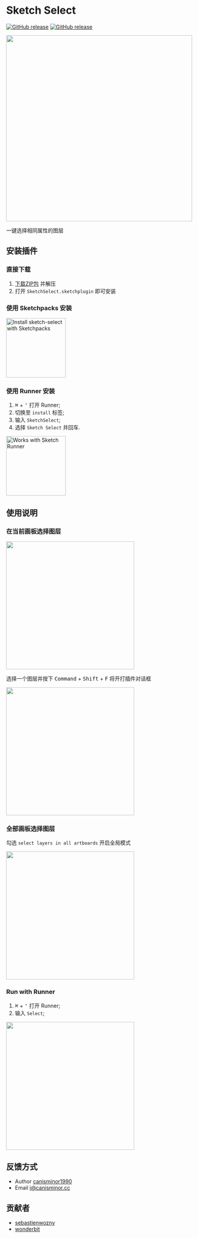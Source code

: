 # Sketch Select
[![GitHub release](https://img.shields.io/github/release/canisminor1990/sketch-select.svg?maxAge=2592000)](https://github.com/canisminor1990/sketch-select/releases) 
[![GitHub release](https://img.shields.io/badge/Works%20with-Sketch%20Runner-blue.svg?colorB=308ADF)](http://bit.ly/SketchRunnerWebsite)

<img src="https://o4j4l4n7h.qnssl.com/2017-08-04-cover_select.png" width="500">

一键选择相同属性的图层

## 安装插件

### 直接下载

1. [下载ZIP包](https://github.com/canisminor1990/sketch-select/archive/master.zip) 并解压
2. 打开 `SketchSelect.sketchplugin` 即可安装

### 使用 Sketchpacks 安装

<a href="https://sketchpacks.com/canisminor1990/sketch-select/install"><img src="https://sketchpacks-com.s3.amazonaws.com/assets/badges/sketchpacks-badge-install.png" alt="Install sketch-select with Sketchpacks" width="160"></a>

### 使用 Runner 安装

1. <kbd>⌘</kbd> + <kbd>'</kbd> 打开 Runner;
2. 切换至 `install` 标签;
3. 输入 `SketchSelect`;
4. 选择 `Sketch Select` 并回车.

<a href="http://bit.ly/SketchRunnerWebsite"><img src="http://bit.ly/RunnerBadgeBlue" alt="Works with Sketch Runner" width="160"></a>

## 使用说明

### 在当前画板选择图层

<img src="https://raw.githubusercontent.com/canisminor1990/sketch-select/master/src/Img/rm-dialog.png" width="344">

选择一个图层并按下 <kbd>Command</kbd> + <kbd>Shift</kbd> + <kbd>F</kbd> 将开打插件对话框

<img src="https://raw.githubusercontent.com/canisminor1990/sketch-select/master/src/Img/rm-shortkey.png" width="344">

### 全部画板选择图层

勾选 `select layers in all artboards` 开启全局模式

<img src="https://raw.githubusercontent.com/canisminor1990/sketch-select/master/src/Img/rm-option.png" width="344">

### Run with Runner

1. <kbd>⌘</kbd> + <kbd>'</kbd> 打开 Runner;
2. 输入 `Select`;

<img src="https://raw.githubusercontent.com/canisminor1990/sketch-select/master/src/Img/rm-run.png" width="344">

## 反馈方式

* Author [canisminor1990](https://github.com/canisminor1990)
* Email <i@canisminor.cc>

## 贡献者

* [sebastienwozny](https://github.com/sebastienwozny)
* [wonderbit](https://github.com/wonderbit/sketch-select-similar-layers)
